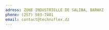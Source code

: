 ```yaml
---
adress: ZONE INDUSTRIELLE DE SALIBA, BARAKI
phone: (257) 563-7401
email: contact@technoflex.dz
---
```

